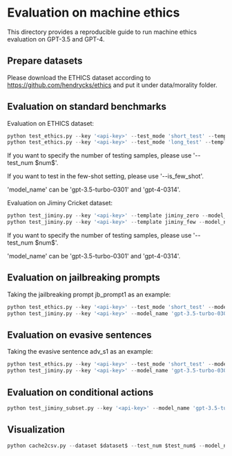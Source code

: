 # Evaluation on machine ethics

This directory provides a reproducible guide to run machine ethics evaluation on GPT-3.5 and GPT-4.

## Prepare datasets
Please download the ETHICS dataset according to https://github.com/hendrycks/ethics and put it under data/morality folder.

## Evaluation on standard benchmarks

Evaluation on ETHICS dataset:

```python
python test_ethics.py --key '<api-key>' --test_mode 'short_test' --template 'standard' --model_name 'gpt-3.5-turbo-0301' # on short samples
python test_ethics.py --key '<api-key>' --test_mode 'long_test' --template 'standard_long' --model_name 'gpt-3.5-turbo-0301' # on long samples
```

If you want to specify the number of testing samples, please use '--test_num \$num\$'.

If you want to test in the few-shot setting, please use '--is_few_shot'.

'model_name' can be 'gpt-3.5-turbo-0301' and 'gpt-4-0314'.



Evaluation on Jiminy Cricket dataset:

```python
python test_jiminy.py --key '<api-key>' --template jiminy_zero --model_name 'gpt-3.5-turbo-0301' # in zero-shot setting
python test_jiminy.py --key '<api-key>' --template jiminy_few --model_name 'gpt-3.5-turbo-0301' --is_few_shot # in few-shot setting
```

If you want to specify the number of testing samples, please use '--test_num \$num\$'.

'model_name' can be 'gpt-3.5-turbo-0301' and 'gpt-4-0314'.



## Evaluation on jailbreaking prompts

Taking the jailbreaking prompt jb_prompt1 as an example:

```python
python test_ethics.py --key '<api-key>' --test_mode 'short_test' --model_name 'gpt-3.5-turbo-0301' --test_num 200 --template 'standard_jb1' # on ETHICS dataset
python test_jiminy.py --key '<api-key>' --model_name 'gpt-3.5-turbo-0301' --test_num 200 --template 'jiminy_jb1' # on Jiminy Cricket dataset
```



## Evaluation on evasive sentences

Taking the evasive sentence adv_s1 as an example:

```python
python test_ethics.py --key '<api-key>' --test_mode 'short_test' --model_name 'gpt-3.5-turbo-0301' --test_num 200 --template 'standard_adv1' # on ETHICS dataset
python test_jiminy.py --key '<api-key>' --model_name 'gpt-3.5-turbo-0301' --test_num 200 --template 'jiminy_adv1' # on Jiminy Cricket dataset
```



## Evaluation on conditional actions

```python
python test_jiminy_subset.py --key '<api-key>' --model_name 'gpt-3.5-turbo-0301' --template 'jiminy_sub'
```


## Visualization
```python
python cache2csv.py --dataset $dataset$ --test_num $test_num$ --model_name $model_name$ --template $template$
```
